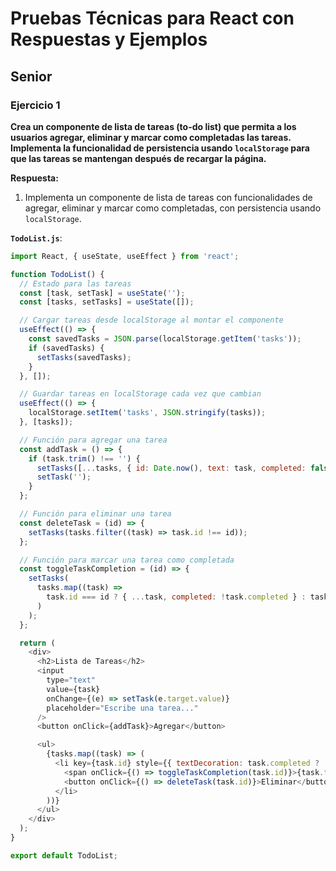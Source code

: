 # Pruebas Técnicas para React con Respuestas y Ejemplos

## Senior

### Ejercicio 1
**Crea un componente de lista de tareas (to-do list) que permita a los usuarios agregar, eliminar y marcar como completadas las tareas. Implementa la funcionalidad de persistencia usando `localStorage` para que las tareas se mantengan después de recargar la página.**

**Respuesta:**

1. Implementa un componente de lista de tareas con funcionalidades de agregar, eliminar y marcar como completadas, con persistencia usando `localStorage`.

**`TodoList.js`**:
```javascript
import React, { useState, useEffect } from 'react';

function TodoList() {
  // Estado para las tareas
  const [task, setTask] = useState('');
  const [tasks, setTasks] = useState([]);

  // Cargar tareas desde localStorage al montar el componente
  useEffect(() => {
    const savedTasks = JSON.parse(localStorage.getItem('tasks'));
    if (savedTasks) {
      setTasks(savedTasks);
    }
  }, []);

  // Guardar tareas en localStorage cada vez que cambian
  useEffect(() => {
    localStorage.setItem('tasks', JSON.stringify(tasks));
  }, [tasks]);

  // Función para agregar una tarea
  const addTask = () => {
    if (task.trim() !== '') {
      setTasks([...tasks, { id: Date.now(), text: task, completed: false }]);
      setTask('');
    }
  };

  // Función para eliminar una tarea
  const deleteTask = (id) => {
    setTasks(tasks.filter((task) => task.id !== id));
  };

  // Función para marcar una tarea como completada
  const toggleTaskCompletion = (id) => {
    setTasks(
      tasks.map((task) =>
        task.id === id ? { ...task, completed: !task.completed } : task
      )
    );
  };

  return (
    <div>
      <h2>Lista de Tareas</h2>
      <input
        type="text"
        value={task}
        onChange={(e) => setTask(e.target.value)}
        placeholder="Escribe una tarea..."
      />
      <button onClick={addTask}>Agregar</button>

      <ul>
        {tasks.map((task) => (
          <li key={task.id} style={{ textDecoration: task.completed ? 'line-through' : 'none' }}>
            <span onClick={() => toggleTaskCompletion(task.id)}>{task.text}</span>
            <button onClick={() => deleteTask(task.id)}>Eliminar</button>
          </li>
        ))}
      </ul>
    </div>
  );
}

export default TodoList;
